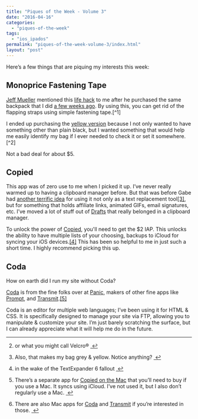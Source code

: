 ```yaml
---
title: "Piques of the Week - Volume 3"
date: "2016-04-16"
categories: 
  - "piques-of-the-week"
tags: 
  - "ios_ipados"
permalink: "piques-of-the-week-volume-3/index.html"
layout: "post"
---
```


Here’s a few things that are piquing my interests this week:

## Monoprice Fastening Tape

[Jeff Mueller](http://jeffmueller.net/) mentioned this [life hack](http://theruncommuter.com/pack-hacks-how-to-tame-excess-backpack-straps/) to me after he purchased the same backpack that I did [a few weeks ago](https://www.nahumck.me/things-i-like-this-week-volume-2). By using this, you can get rid of the flapping straps using simple fastening tape.[^1]

I ended up purchasing the [yellow version](http://www.amazon.com/dp/B004C4ZOBK/?tag=nahumck-20) because I not only wanted to have something other than plain black, but I wanted something that would help me easily identify my bag if I ever needed to check it or set it somewhere.[^2]

Not a bad deal for about $5.

## Copied

This app was of zero use to me when I picked it up. I’ve never really warmed up to having a clipboard manager before. But that was before Gabe had [another terrific idea](http://www.macdrifter.com/2016/04/copied-app-for-snippet-management.html) for using it not only as a text replacement tool[\[3\]](#fn-3 "see footnote"), but for something that holds affiliate links, animated GIFs, email signatures, etc. I’ve moved a lot of stuff out of [Drafts](https://geo.itunes.apple.com/us/app/drafts-4-quickly-capture-notes/id905337691?at=1001l4VZ&ct=nahumck_me) that really belonged in a clipboard manager.

To unlock the power of [Copied](https://geo.itunes.apple.com/us/app/copied-copy-paste-everywhere/id1015767349?at=1001l4VZ&ct=nahumck_me), you'll need to get the $2 IAP. This unlocks the ability to have multiple lists of your choosing, backups to iCloud for syncing your iOS devices.[\[4\]](#fn-4 "see footnote") This has been so helpful to me in just such a short time. I highly recommend picking this up.

## Coda

How on earth did I run my site without Coda?

[Coda](https://geo.itunes.apple.com/us/app/coda/id500906297?at=1001l4VZ&ct=nahumck_me) is from the fine folks over at [Panic](https://panic.com/), makers of other fine apps like [Prompt](https://geo.itunes.apple.com/us/app/prompt-2/id917437289?at=1001l4VZ&ct=nahumck_me), and [Transmit](https://geo.itunes.apple.com/us/app/transmit/id917432930?at=1001l4VZ&ct=nahumck_me).[\[5\]](#fn-5 "see footnote")

Coda is an editor for multiple web languages; I’ve been using it for HTML & CSS. It is specifically designed to manage your site via FTP, allowing you to manipulate & customize your site. I’m just barely scratching the surface, but I can already appreciate what it will help me do in the future.

* * *

2. or what you might call Velcro® [ ↩](#fnref-1 "return to article")

4. Also, that makes my bag grey & yellow. Notice anything? [ ↩](#fnref-2 "return to article")

6. in the wake of the TextExpander 6 fallout [ ↩](#fnref-3 "return to article")

8. There’s a separate app for [Copied on the Mac](https://geo.itunes.apple.com/us/app/copied-copy-paste-everywhere/id1026349850?&at=1001l4VZ&ct=nahumck_me) that you’ll need to buy if you use a Mac. It syncs using iCloud. I’ve not used it, but I also don’t regularly use a Mac. [ ↩](#fnref-4 "return to article")

10. There are also Mac apps for [Coda](http://panic.com/coda/) and [Transmit](http://panic.com/transmit/) if you’re interested in those. [ ↩](#fnref-5 "return to article")
